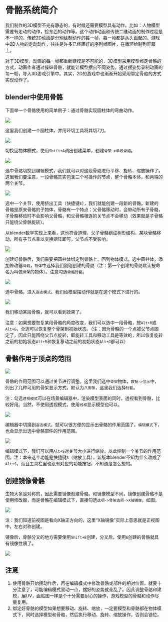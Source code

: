 # 骨骼系统简介

我们制作的3D模型不光有静态的，有时候还需要模型具有动作。比如：人物模型需要有走动的动作，捡东西的动作等。这个动作动画和传统二维动画的制作过程是不一样的，传统2D动画是分别绘制动作的每一帧，每一帧都是从头画起的。游戏中2D人物的走动动作，往往是许多已经画好的序列帧图片，在循环绘制到屏幕上。

对于3D模型，动画的每一帧都重新建模是不可能的，3D模型采用模型绑定骨骼的方式，动画作者通过操纵骨骼，就能让模型摆出不同姿势。通过摆姿势录制动画的每一帧，导入3D游戏引擎中。其实，2D的游戏中也渐渐开始采用绑定骨骼的方式实现动作了。

## blender中使用骨骼

下面举一个骨骼使用的简单例子：通过骨骼实现圆柱体的弯曲动作。

![](res/1.png)

这里我们创建一个圆柱体，并用环切工具将其切7刀。

![](res/2.png)

切换回物体模式，使用`Shift+A`调出创建菜单，创建`骨架->单段骨骼`。

![](res/3.png)

选中骨骼切换到编辑模式，我们就可以对这段骨骼进行平移、旋转、缩放操作了。这里我们要注意，一段骨骼其实包含三个可操作的节点，整个骨骼本体，和两端的两个关节。

![](res/4.png)

选中一个关节，使用挤出工具（快捷键`E`），我们就能创建一段新的骨骼。新建的骨骼是原来骨骼的子物体，骨骼有一个特点：父骨骼移动时，会带动所有子骨骼，子骨骼移动时不会影响父骨骼，和父骨骼相连的关节点不会移动（效果就是子骨骼只能绕父骨骼旋转）。

从blender数学实现上来看，这也符合道理，父子骨骼组成树形结构，某块骨骼移动，所有子节点乘以变换矩阵即可，父节点不受影响。

![](res/5.png)

创建好骨骼后，我们需要把圆柱体绑定到骨骼上。回到物体模式，选中圆柱体，添加修改器`骨骼`，`物体`中选择我们刚刚创建的骨骼（注：第一个创建的骨骼默认被命名为叫做`骨架`的物体）。注意勾选`骨骼封套`。

![](res/6.png)

选中骨骼，进入`姿态模式`。我们给模型摆动作就是在这个模式下进行的。

![](res/7.png)

我们移动某段骨骼，就可以看到效果了。

注意：如果想要恢复某段骨骼的角度改变，我们可以选中一段骨骼，按`Alt+R`或`Alt+G`，全选可以恢复整个骨架到初始状态。（注：因为骨骼的一个点被父节点固定了，因此只能围绕父节点旋转，即旋转工具和移动工具是等效的，所以恢复旋转之前的初始状态`Alt+R`和恢复移动之前的初始状态`Alt+G`都可以）

## 骨骼作用于顶点的范围

![](res/8.png)

骨骼的作用范围可以通过关节进行调整。这里我们选中`骨架`物体，`数据->显示`中，列出了几种可用的骨架显示方式，默认为`八面锥`，这里我们选择`封套`。

注：勾选`透视模式`可以在场景编辑器中，渲染模型表面的同时，透视看到骨骼，比较好用。当然，不使用透视模式，使用`线框`显示模型也可以。

![](res/9.png)

编辑器中切换到`姿态模式`，就可以很方便的显示出骨骼的作用范围了。`编辑模式`下，也会显示出选中骨骼部件的作用范围。

![](res/10.png)

编辑模式下，我们可以用`Alt+S`对关节大小进行缩放，以此控制一个关节的作用范围。注：本来这个功能是快捷键`S`（缩放工具），新版本blender不知为什么改成了`Alt+S`，而且工具栏里也没有对应的功能按钮，不知道是怎么想的。

## 创建镜像骨骼

生物大多是对称的，因此需要镜像创建骨骼。和镜像模型不同，镜像创建骨骼不是使用修改器，而是骨骼在编辑模式下，直接勾选`选项->骨架选项->X轴镜像`，如图。

![](res/11.png)

注：我们知道前视图是看向X轴正方向的，这里“X轴镜像”实际上意思就是正视图中，左右对称创建。

镜像后，骨骼分叉的地方需要使用`Shift+E`创建，分叉后，使用`E`创建的骨骼就具有镜像性质了。

![](res/12.png)

## 注意

1. 使用骨骼开始摆动作后，再在编辑模式中修改骨骼或部件的相对位置，就要十分注意了，可能编辑模式里动一点，摆好的姿势就全乱了。因此调整骨骼和建模，展UV，画贴图一样是个十分需要耐心的操作，游戏模型的骨骼和动作尽量复用。
2. 绑定好骨骼的模型如果想要移动、旋转、缩放，一定要模型和骨骼都在物体模式下，同时选择模型和骨骼，然后执行移动、旋转、缩放操作，否则会错位。

